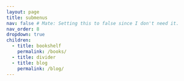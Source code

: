 ```yaml
---
layout: page
title: submenus
nav: false # Mate: Setting this to false since I don't need it.
nav_order: 8
dropdown: true
children:
  - title: bookshelf
    permalink: /books/
  - title: divider
  - title: blog
    permalink: /blog/
---
```

